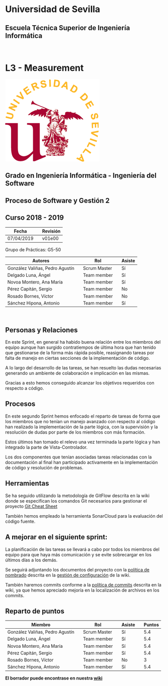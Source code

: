# Universidad de Sevilla
## Escuela Técnica Superior de Ingeniería Informática
&nbsp;
&nbsp;
# L3 - Measurement

![logo us](../images/L2-8-image-logo_us_300.gif)

## Grado en Ingeniería Informática - Ingeniería del Software

## Proceso de Software y Gestión 2
## Curso 2018 - 2019

| Fecha     |    |Revisión |
|-----------|----|----------|
|07/04/2019 |    |v01e00|

Grupo de Prácticas: G5-50

| Autores |     | Rol | | Asiste |
|---------|-----|------|-----|-------|
| González Valiñas, Pedro Agustín |  | Scrum Master | | Sí |
| Delgado Luna, Ángel             |  | Team member | | Sí |
| Novoa Montero, Ana María        |  | Team member | | Sí |
| Pérez Capitán, Sergio           |  | Team member | | No |
| Rosado Bornes, Víctor           |  | Team member | | No |
| Sánchez Hipona, Antonio         |  | Team member | | Sí |

&nbsp;

## Personas y Relaciones

En este Sprint, en general ha habido buena relación entre los miembros del equipo aunque han surgido contratiempos de última hora que han tenido que gestionarse de la forma más rápida posible, reasignando tareas por falta de manejo en ciertas secciones de la implementación de código.

A lo largo del desarrollo de las tareas, se han resuelto las dudas necesarias generando un ambiente de colaboración e implicación en las mismas.

Gracias a esto hemos conseguido alcanzar los objetivos requeridos con respecto a código.

## Procesos

En este segundo Sprint hemos enfocado el reparto de tareas de forma que los miembros que no tenían un manejo avanzado con respecto al código han realizado la implementación de la parte lógica, con la supervisión y la resolución de dudas por parte de los miembros con más formación. 

Estos últimos han tomado el relevo una vez terminada la parte lógica y han integrado la parte de Vista-Controlador.  

Los dos componentes que tenían asociadas tareas relacionadas con la documentación al final han participado activamente en la implementación de código y resolución de problemas.

## Herramientas

Se ha seguido utilizando la metodología de GitFlow descrita en la wiki donde se especifican los comandos Git necesarios para gestionar el proyecto [Git Cheat Sheet](https://github.com/gii-is-psg2/PSG2-1819-G5-50/wiki/Git-Cheat-Sheet)

También hemos empleado la herramienta SonarCloud para la evaluación del código fuente. 

## A mejorar en el siguiente sprint:

La planificación de las tareas se llevará a cabo por todos los miembros del equipo para que haya más comunicación y se evite sobrecargar en los últimos días a los demás.

Se seguirá adjuntando los documentos del proyecto con la [política de nombrado](https://github.com/gii-is-psg2/PSG2-1819-G5-50/wiki/Configuration-Management-System#naming-policy-for-artefacts) descrita en la [gestión de configuración](https://github.com/gii-is-psg2/PSG2-1819-G5-50/wiki/Configuration-Management-System) de la wiki.

También haremos commits conforme a la [política de commits](https://github.com/gii-is-psg2/PSG2-1819-G5-50/wiki/Configuration-Management-System#message-policy-for-git-commits) descrita en la wiki, ya que hemos apreciado mejoría en la localización de archivos en los commits.

## Reparto de puntos

| Miembro |     | Rol | | Asiste | | Puntos |
|---------|-----|------|-----|-------|-----|-----|
| González Valiñas, Pedro Agustín |  | Scrum Master | | Sí | | 5.4|
| Delgado Luna, Ángel             |  | Team member | | Sí | | 5.4|
| Novoa Montero, Ana María        |  | Team member | | Sí | | 5.4|
| Pérez Capitán, Sergio           |  | Team member | | Sí | | 5.4|
| Rosado Bornes, Víctor           |  | Team member | | No | | 3|
| Sánchez Hipona, Antonio         |  | Team member | | Sí | | 5.4|

 **El borrador puede encontrase en nuestra [wiki](https://github.com/gii-is-psg2/PSG2-1819-G5-50/wiki/Scrum)**